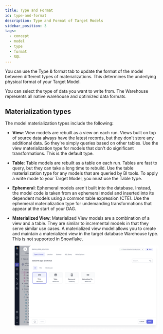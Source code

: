 ```yaml
---
title: Type and Format
id: type-and-format
description: Type and Format of Target Models
sidebar_position: 3
tags:
  - concept
  - model
  - type
  - format
  - SQL
---
```


You can use the Type & format tab to update the format of the model between different types of materializations. This determines the underlying physical format of your Target Model.

You can select the type of data you want to write from. The Warehouse represents all native warehouse and optimized data formats.

## Materialization types

The model materialization types include the following:

- **View**: View models are rebuilt as a view on each run. Views built on top of source data always have the latest records, but they don't store any additional data. So they're simply queries based on other tables. Use the view materialization type for models that don't do significant transformations. This is the default type.
- **Table**: Table models are rebuilt as a table on each run. Tables are fast to query, but they can take a long time to rebuild. Use the table materialization type for any models that are queried by BI tools. To apply a write mode to your Target Model, you must use the Table type.
- **Ephemeral**: Ephemeral models aren't built into the database. Instead, the model code is taken from an ephemeral model and inserted into its dependent models using a common table expression (CTE). Use the ephemeral materialization type for undemanding transformations that appear at the start of your DAG.
- **Materialized View**: Materialized View models are a combination of a view and a table. They are similar to incremental models in that they serve similar use cases. A materialized view model allows you to create and maintain a materialized view in the target database Warehouse type. This is not supported in Snowflake.

  ![Type & Format](img/type-and-format.png)

